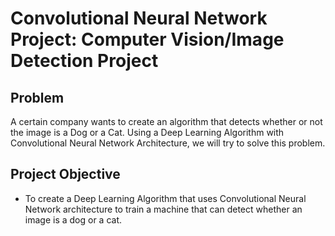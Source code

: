 # Convolutional Neural Network Project: Computer Vision/Image Detection Project
## Problem
A certain company wants to create an algorithm that detects whether or not the image is a Dog or a Cat. Using a Deep Learning Algorithm with Convolutional Neural Network Architecture, we will try to solve this problem.

## Project Objective
- To create a Deep Learning Algorithm that uses Convolutional Neural Network architecture to train a machine that can detect whether an image is a dog or a cat.
